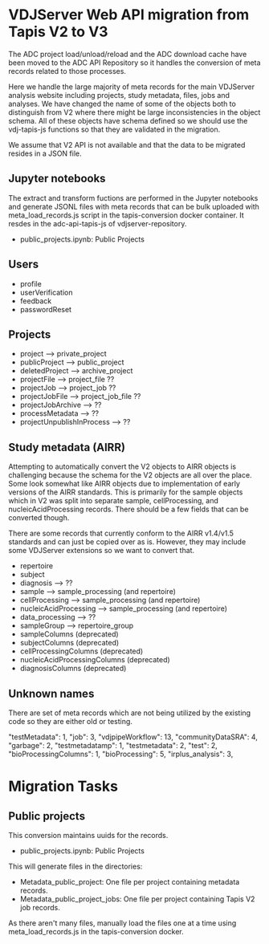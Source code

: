 # VDJServer Web API migration from Tapis V2 to V3

The ADC project load/unload/reload and the ADC download cache have been moved
to the ADC API Repository so it handles the conversion of meta records related
to those processes.

Here we handle the large majority of meta records for the main VDJServer
analysis website including projects, study metadata, files, jobs and analyses.
We have changed the name of some of the objects both to distinguish from V2
where there might be large inconsistencies in the object schema. All of these
objects have schema defined so we should use the vdj-tapis-js functions so that they are
validated in the migration.

We assume that V2 API is not available and that the data to be migrated
resides in a JSON file.

## Jupyter notebooks

The extract and transform fuctions are performed in the Jupyter notebooks
and generate JSONL files with meta records that can be bulk uploaded with
meta_load_records.js script in the tapis-conversion docker container. It
resdes in the adc-api-tapis-js of vdjserver-repository.

- public_projects.ipynb: Public Projects

## Users

- profile
- userVerification
- feedback
- passwordReset

## Projects

- project --> private_project
- publicProject --> public_project
- deletedProject --> archive_project
- projectFile --> project_file ??
- projectJob --> project_job ??
- projectJobFile --> project_job_file ??
- projectJobArchive --> ??
- processMetadata --> ??
- projectUnpublishInProcess --> ??

## Study metadata (AIRR)

Attempting to automatically convert the V2 objects to AIRR objects is challenging
because the schema for the V2 objects are all over the place. Some look
somewhat like AIRR objects due to implementation of early versions of the AIRR
standards. This is primarily for the sample objects which in V2 was split into separate
sample, cellProcessing, and nucleicAcidProcessing records. There should be a few fields
that can be converted though.

There are some records that currently conform to the AIRR v1.4/v1.5 standards and can
just be copied over as is. However, they may include some VDJServer extensions so
we want to convert that.

- repertoire
- subject
- diagnosis --> ??
- sample --> sample_processing (and repertoire)
- cellProcessing --> sample_processing (and repertoire)
- nucleicAcidProcessing --> sample_processing (and repertoire)
- data_processing --> ??
- sampleGroup --> repertoire_group
- sampleColumns (deprecated)
- subjectColumns (deprecated)
- cellProcessingColumns (deprecated)
- nucleicAcidProcessingColumns (deprecated)
- diagnosisColumns (deprecated)

## Unknown names

There are set of meta records which are not being utilized by the existing code
so they are either old or testing.

"testMetadata": 1,
"job": 3,
"vdjpipeWorkflow": 13,
"communityDataSRA": 4,
"garbage": 2,
"testmetadatamp": 1,
"testmetadata": 2,
"test": 2,
"bioProcessingColumns": 1,
"bioProcessing": 5,
"irplus_analysis": 3,

# Migration Tasks

## Public projects

This conversion maintains uuids for the records.

- public_projects.ipynb: Public Projects

This will generate files in the directories:

- Metadata_public_project: One file per project containing metadata records.
- Metadata_public_project_jobs: One file per project containing Tapis V2 job records.

As there aren't many files, manually load the files one at a time using
meta_load_records.js in the tapis-conversion docker.

## 

